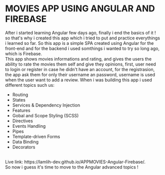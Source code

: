 # MOVIES APP USING ANGULAR AND FIREBASE
After i started learning Angular few days ago, finally i end the basics of it ! so that's why i created this app which i tried to put 
and practice everythings i learned so far. So this app is a simple SPA created using Angular for the front-end and for the backend i used somthings i wanted to 
try so long ago, which is Firebase. <br>This app shows movies informations and rating, and gives the users the ability to rate the movies them self and give they opinions, first,
user need to login or register in case he didn't have an account, for the registrasion, the app ask them for only their username an password, username is used when 
the user want to add a review.
When i was building this app i used different topics such us:
<ul>
  <li>Routing</li>
  <li>States</li>
  <li>Services & Dependency Injection</li>
  <li>Features</li>
  <li>Gobal and Scope Styling (SCSS)</li>
  <li>Directives</li>
  <li>Events Handling</li>
  <li>Pipes</li>
  <li>Template-driven Forms</li>
  <li>Data Binding</li>
  <li>Decorators</li>
</ul><br>
Live link: https://lamlih-dev.github.io/APPMOVIES-Angular-Firebase/.<br>
So now i guess it's time to move to the Angular advanced topics !
